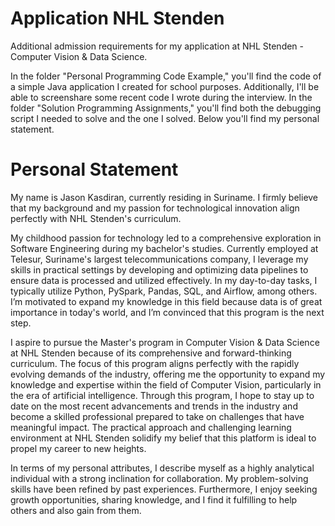 # Application NHL Stenden
Additional admission requirements for my application at NHL Stenden - Computer Vision & Data Science.

In the folder "Personal Programming Code Example," you'll find the code of a simple Java application I created for school purposes. Additionally, I'll be able to screenshare some recent code I wrote during the interview.
In the folder "Solution Programming Assignments," you'll find both the debugging script I needed to solve and the one I solved.
Below you'll find my personal statement.

# Personal Statement
My name is Jason Kasdiran, currently residing in Suriname. I firmly believe that my background and my passion for 
technological innovation align perfectly with NHL Stenden's curriculum.

My childhood passion for technology led to a comprehensive exploration in Software 
Engineering during my bachelor's studies. Currently employed at Telesur, Suriname's 
largest telecommunications company, I leverage my skills in practical settings by 
developing and optimizing data pipelines to ensure data is processed and utilized 
effectively. In my day-to-day tasks, I typically utilize Python, PySpark, Pandas, 
SQL, and Airflow, among others. I’m motivated to expand my knowledge in this field 
because data is of great importance in today's world, and I’m convinced that this 
program is the next step.

I aspire to pursue the Master's program in Computer Vision & Data Science at NHL 
Stenden because of its comprehensive and forward-thinking curriculum. The focus of this 
program aligns perfectly with the rapidly evolving demands of the industry, offering me 
the opportunity to expand my knowledge and expertise within the field of Computer Vision, 
particularly in the era of artificial intelligence. Through this program, I hope to 
stay up to date on the most recent advancements and trends in the industry and become a 
skilled professional prepared to take on challenges that have meaningful impact. The 
practical approach and challenging learning environment at NHL Stenden solidify my belief 
that this platform is ideal to propel my career to new heights.

In terms of my personal attributes, I describe myself as a highly analytical individual with a 
strong inclination for collaboration. My problem-solving skills have been refined by past 
experiences. Furthermore, I enjoy seeking growth opportunities, sharing knowledge, and 
I find it fulfilling to help others and also gain from them.
